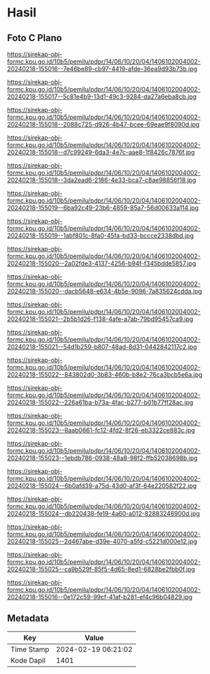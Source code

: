 # Hasil

## Foto C Plano

https://sirekap-obj-formc.kpu.go.id/10b5/pemilu/pdpr/14/06/10/20/04/1406102004002-20240218-155016--7e46be89-cb97-4419-afde-36ea9d93b73b.jpg

https://sirekap-obj-formc.kpu.go.id/10b5/pemilu/pdpr/14/06/10/20/04/1406102004002-20240218-155017--5c81e4b9-13d1-49c3-9284-da27a6eba8cb.jpg

https://sirekap-obj-formc.kpu.go.id/10b5/pemilu/pdpr/14/06/10/20/04/1406102004002-20240218-155018--2088c725-d926-4b47-bcee-69eae9f8090d.jpg

https://sirekap-obj-formc.kpu.go.id/10b5/pemilu/pdpr/14/06/10/20/04/1406102004002-20240218-155018--d7c99249-6da3-4e7c-aae8-1f8426c7876f.jpg

https://sirekap-obj-formc.kpu.go.id/10b5/pemilu/pdpr/14/06/10/20/04/1406102004002-20240218-155018--3da2ead6-2186-4e33-bca7-c8ae98856f18.jpg

https://sirekap-obj-formc.kpu.go.id/10b5/pemilu/pdpr/14/06/10/20/04/1406102004002-20240218-155019--6ba92c49-23b6-4859-85a7-56d00633a114.jpg

https://sirekap-obj-formc.kpu.go.id/10b5/pemilu/pdpr/14/06/10/20/04/1406102004002-20240218-155019--1abf801c-8fa0-45fa-bd33-bccce2338dbd.jpg

https://sirekap-obj-formc.kpu.go.id/10b5/pemilu/pdpr/14/06/10/20/04/1406102004002-20240218-155020--2a02fde3-4137-4256-b94f-f345bdde5857.jpg

https://sirekap-obj-formc.kpu.go.id/10b5/pemilu/pdpr/14/06/10/20/04/1406102004002-20240218-155020--dacb5648-e634-4b5e-9096-7a835624cdda.jpg

https://sirekap-obj-formc.kpu.go.id/10b5/pemilu/pdpr/14/06/10/20/04/1406102004002-20240218-155021--2b5b1d26-f138-4afe-a7ab-79bd95457ca9.jpg

https://sirekap-obj-formc.kpu.go.id/10b5/pemilu/pdpr/14/06/10/20/04/1406102004002-20240218-155021--54d1b259-b807-48ad-8d31-0442842117c2.jpg

https://sirekap-obj-formc.kpu.go.id/10b5/pemilu/pdpr/14/06/10/20/04/1406102004002-20240218-155022--843802d0-3b83-460b-b8e2-76ca3bcb5e6a.jpg

https://sirekap-obj-formc.kpu.go.id/10b5/pemilu/pdpr/14/06/10/20/04/1406102004002-20240218-155022--226a61ba-b73a-4fac-b277-b01b77ff28ac.jpg

https://sirekap-obj-formc.kpu.go.id/10b5/pemilu/pdpr/14/06/10/20/04/1406102004002-20240218-155023--8aab0661-fc12-4fd2-8f26-eb3322ce883c.jpg

https://sirekap-obj-formc.kpu.go.id/10b5/pemilu/pdpr/14/06/10/20/04/1406102004002-20240218-155023--1ebdb786-0938-48a8-98f2-ffb52038698b.jpg

https://sirekap-obj-formc.kpu.go.id/10b5/pemilu/pdpr/14/06/10/20/04/1406102004002-20240218-155024--6b0afd39-a75d-43d0-af3f-64e220582f22.jpg

https://sirekap-obj-formc.kpu.go.id/10b5/pemilu/pdpr/14/06/10/20/04/1406102004002-20240218-155024--db220438-fe19-4a60-a012-82883246900d.jpg

https://sirekap-obj-formc.kpu.go.id/10b5/pemilu/pdpr/14/06/10/20/04/1406102004002-20240218-155025--2d467abe-d39e-4070-a5fd-c5221d000e12.jpg

https://sirekap-obj-formc.kpu.go.id/10b5/pemilu/pdpr/14/06/10/20/04/1406102004002-20240218-155025--ca9b529f-85f5-4d65-8ed1-6828be2fbb0f.jpg

https://sirekap-obj-formc.kpu.go.id/10b5/pemilu/pdpr/14/06/10/20/04/1406102004002-20240218-155016--0e172c59-99cf-41af-b281-ef4c96b04829.jpg


## Metadata

| Key        | Value               |
| ---------- | ------------------- |
| Time Stamp | 2024-02-19 06:21:02 |
| Kode Dapil | 1401                |



